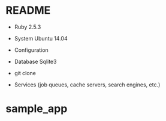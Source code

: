 # README


* Ruby  2.5.3

* System Ubuntu 14.04

* Configuration

* Database Sqlite3

* git clone 

* Services (job queues, cache servers, search engines, etc.)

# sample_app
